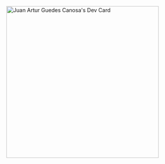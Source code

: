 <a href="https://app.daily.dev/juancanosa"><img src="https://api.daily.dev/devcards/01cc985e6f8f483ea5d535c36878295c.png?r=spx" width="400" alt="Juan Artur Guedes Canosa's Dev Card"/></a>
